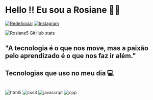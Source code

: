 # Hello !! Eu sou a Rosiane ✋🏽

[![RedeSocial](https://img.shields.io/badge/LinkedIn-0077B5?style=for-the-badge&logo=linkedin&logoColor=white)](http://www.linkedin.com/in/rosiane-rosa-b8401117a)
[![Instagram](https://img.shields.io/badge/Instagram-E4405F?style=for-the-badge&logo=instagram&logoColor=white)](https://www.instagram.com/rosianerosa__?igsh=MWkydWVnb2d3cWVhNQ%3D%3D&utm_source=qr)

![Rosiane5 GitHub stats](https://github-readme-stats.vercel.app/api?username=Rosiane5&show_icons=true&theme=radical)


## "A tecnologia é o que nos move, mas a paixão pelo aprendizado é o que nos faz ir além."

## Tecnologias que uso no meu dia 💻

<div style="display: block"><br>
  <img alt="html5" src="https://img.shields.io/badge/HTML5-E34F26?style=for-the-badge&logo=html5&logoColor=white"/>
  <img alt="css3" src="https://img.shields.io/badge/CSS3-1572B6?style=for-the-badge&logo=css3&logoColor=white"/>
  <img alt="javascript" src="https://img.shields.io/badge/JavaScript-F7DF1E?style=for-the-badge&logo=javascript&logoColor=black"/>
  <img alt="cpp" src="https://img.shields.io/badge/C%2B%2B-00599C?style=for-the-badge&logo=c%2B%2B&logoColor=white"/>
</div>
